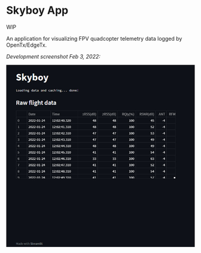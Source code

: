 # Skyboy App

WIP

An application for visualizing FPV quadcopter telemetry data logged by OpenTx/EdgeTx.

_Development screenshot Feb 3, 2022:_

![Development screenshot](src/assets/images/skyboy-app001.jpg)